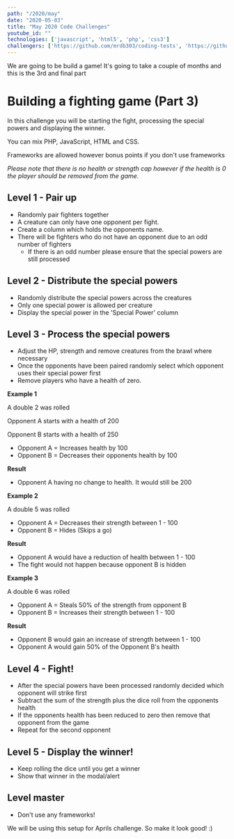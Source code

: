 ```yaml
---
path: "/2020/may"
date: "2020-05-03"
title: "May 2020 Code Challenges"
youtube_id: ""
technologies: ['javascript', 'html5', 'php', 'css3']
challengers: ['https://github.com/mrdb303/coding-tests', 'https://github.com/michaelgallipo/monster-battle.git', 'https://github.com/Tyrianad/MarchChallenge2020']
---
```

We are going to be build a game! It's going to take a couple of months and this is the 3rd and final part

# Building a fighting game (Part 3)
In this challenge you will be starting the fight, processing the special powers and displaying the winner.

You can mix PHP, JavaScript, HTML and CSS.

Frameworks are allowed however bonus points if you don't use frameworks

*Please note that there is no health or strength cap however if the health is 0 the player should be removed from the game.*

## Level 1 - Pair up
- Randomly pair fighters together
- A creature can only have one opponent per fight.
- Create a column which holds the opponents name.
- There will be fighters who do not have an opponent due to an odd number of fighters
    - If there is an odd number please ensure that the special powers are still processed
 
## Level 2 - Distribute the special powers
- Randomly distribute the special powers across the creatures
- Only one special power is allowed per creature
- Display the special power in the 'Special Power' column

## Level 3 - Process the special powers
- Adjust the HP, strength and remove creatures from the brawl where necessary
- Once the opponents have been paired randomly select which opponent uses their special power first
- Remove players who have a health of zero.

**Example 1**

A double 2 was rolled

Opponent A starts with a health of 200

Opponent B starts with a health of 250

- Opponent A = Increases health by 100
- Opponent B =  Decreases their opponents health by 100

**Result**

- Opponent A having no change to health. It would still be 200

**Example 2**

A double 5 was rolled

- Opponent A = Decreases their strength between 1 - 100
- Opponent B =  Hides (Skips a go)

**Result**

- Opponent A would have a reduction of health between 1 - 100
- The fight would not happen because opponent B is hidden

**Example 3**

A double 6 was rolled

- Opponent A = Steals 50% of the strength from opponent B
- Opponent B = Increases their strength between 1 - 100

**Result**

- Opponent B would gain an increase of strength between 1 - 100
- Opponent A would gain 50% of the Opponent B's health

## Level 4 - Fight!
- After the special powers have been processed randomly decided which opponent will strike first
- Subtract the sum of the strength plus the dice roll from the opponents health
- If the opponents health has been reduced to zero then remove that opponent from the game
- Repeat for the second opponent

## Level 5 - Display the winner!
- Keep rolling the dice until you get a winner
- Show that winner in the modal/alert
    
##  Level master
- Don't use any frameworks!
    
We will be using this setup for Aprils challenge.  So make it look good! :)